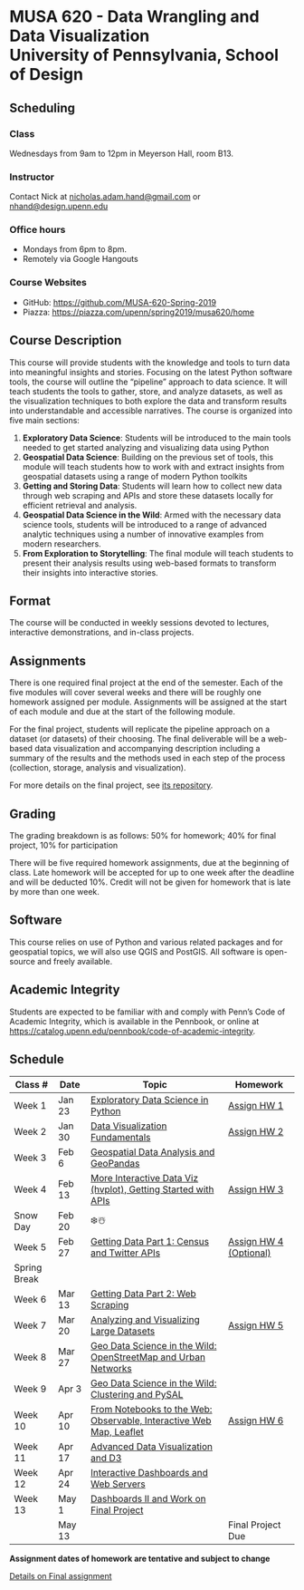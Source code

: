 # MUSA 620 - Data Wrangling and Data Visualization<br>University of Pennsylvania, School of Design

## Scheduling

### Class

Wednesdays from 9am to 12pm in Meyerson Hall, room B13.

### Instructor

Contact Nick at nicholas.adam.hand@gmail.com or nhand@design.upenn.edu

### Office hours

- Mondays from 6pm to 8pm.
- Remotely via Google Hangouts

### Course Websites

- GitHub: https://github.com/MUSA-620-Spring-2019
- Piazza: https://piazza.com/upenn/spring2019/musa620/home

## Course Description

This course will provide students with the knowledge and tools to turn data into meaningful insights and stories. Focusing on the latest Python software tools, the course will outline the “pipeline” approach to data science. It will teach students the tools to gather, store, and analyze datasets, as well as the visualization techniques to both explore the data and transform results into understandable and accessible narratives. The course is organized into five main sections:

1. **Exploratory Data Science**: Students will be introduced to the main tools needed to get started analyzing and visualizing data using Python
1. **Geospatial Data Science**: Building on the previous set of tools, this module will teach students how to work with and extract insights from geospatial datasets using a range of modern Python toolkits
1. **Getting and Storing Data**: Students will learn how to collect new data through web scraping and APIs and store these datasets locally for efficient retrieval and analysis.
1. **Geospatial Data Science in the Wild**: Armed with the necessary data science tools, students will be introduced to a range of advanced analytic techniques using a number of innovative examples from modern researchers.
1. **From Exploration to Storytelling**: The final module will teach students to present their analysis results using web-based formats to transform their insights into interactive stories.

## Format

The course will be conducted in weekly sessions devoted to lectures, interactive demonstrations, and in-class projects.

## Assignments

There is one required final project at the end of the semester. Each of the five modules will cover several weeks and there will be roughly one homework assigned per module. Assignments will be assigned at the start of each module and due at the start of the following module.

For the final project, students will replicate the pipeline approach on a dataset (or datasets) of their choosing. The final deliverable will be a web-based data visualization and accompanying description including a summary of the results and the methods used in each step of the process (collection, storage, analysis and visualization).

For more details on the final project, see [its repository](https://github.com/MUSA-620-Spring-2019/final-project).

## Grading

The grading breakdown is as follows: 50% for homework; 40% for final project, 10% for participation

There will be five required homework assignments, due at the beginning of class. Late homework will be accepted for up to one week after the deadline and will be deducted 10%. Credit will not be given for homework that is late by more than one week.

## Software

This course relies on use of Python and various related packages and for geospatial topics, we will also use QGIS and PostGIS. All software is open-source and freely available.

## Academic Integrity

Students are expected to be familiar with and comply with Penn’s Code of Academic Integrity, which is available in the Pennbook, or online at https://catalog.upenn.edu/pennbook/code-of-academic-integrity.

## Schedule

| Class #      | Date   | Topic                                                                                                           | Homework                                                            |
| ------------ | ------ | --------------------------------------------------------------------------------------------------------------- | ------------------------------------------------------------------- |
| Week 1       | Jan 23 | [Exploratory Data Science in Python](https://github.com/MUSA-620-Spring-2019/week-1)                            | [Assign HW 1](https://github.com/MUSA-620-Spring-2019/assignment-1) |
| Week 2       | Jan 30 | [Data Visualization Fundamentals](https://github.com/MUSA-620-Spring-2019/week-2)                               | [Assign HW 2](https://github.com/MUSA-620-Spring-2019/assignment-2) |
| Week 3       | Feb 6  | [Geospatial Data Analysis and GeoPandas](https://github.com/MUSA-620-Spring-2019/week-3)                        |                                                                     |
| Week 4       | Feb 13 | [More Interactive Data Viz (hvplot), Getting Started with APIs](https://github.com/MUSA-620-Spring-2019/week-4) | [Assign HW 3](https://github.com/MUSA-620-Spring-2019/assignment-3) |
| Snow Day     | Feb 20 |      ❄️☃️                                                                                                           |                                                                     |
| Week 5       | Feb 27 |  [Getting Data Part 1: Census and Twitter APIs](https://github.com/MUSA-620-Spring-2019/week-5) | [Assign HW 4 (Optional)](https://github.com/MUSA-620-Spring-2019/assignment-4) |                                                                                                    |                                                                     |
| Spring Break |
| Week 6       | Mar 13 |   [Getting Data Part 2: Web Scraping](https://github.com/MUSA-620-Spring-2019/week-6)  |    |
| Week 7       | Mar 20 |   [Analyzing and Visualizing Large Datasets](https://github.com/MUSA-620-Spring-2019/week-7) | [Assign HW 5](https://github.com/MUSA-620-Spring-2019/assignment-5) |
| Week 8       | Mar 27 |   [Geo Data Science in the Wild: OpenStreetMap and Urban Networks](https://github.com/MUSA-620-Spring-2019/week-8)    |       |
| Week 9      | Apr 3  |   [Geo Data Science in the Wild: Clustering and PySAL](https://github.com/MUSA-620-Spring-2019/week-9)     | |
| Week 10      | Apr 10 | [From Notebooks to the Web: Observable, Interactive Web Map, Leaflet](https://github.com/MUSA-620-Spring-2019/week-10)    |  [Assign HW 6](https://github.com/MUSA-620-Spring-2019/assignment-6)  |
| Week 11      | Apr 17 | [Advanced Data Visualization and D3](https://github.com/MUSA-620-Spring-2019/week-11)       |        |
| Week 12      | Apr 24 | [Interactive Dashboards and Web Servers](https://github.com/MUSA-620-Spring-2019/week-12)  |      |
| Week 13      | May 1  | [Dashboards II and Work on Final Project](https://github.com/MUSA-620-Spring-2019/week-13) |      |
|              | May 13 | | Final Project Due |

**Assignment dates of homework are tentative and subject to change**

[Details on Final assignment](https://github.com/MUSA-620-Spring-2019/final-project)

